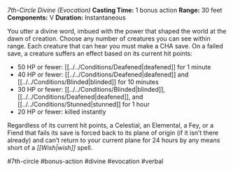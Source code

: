 *7th-Circle Divine (Evocation)*
**Casting Time:** 1 bonus action
**Range:** 30 feet
**Components:** V
**Duration:** Instantaneous

You utter a divine word, imbued with the power that shaped the world at the dawn of creation. Choose any number of creatures you can see within range. Each creature that can hear you must make a CHA save. On a failed save, a creature suffers an effect based on its current hit points:
* 50 HP or fewer: [[../../Conditions/Deafened|deafened]] for 1 minute
* 40 HP or fewer: [[../../Conditions/Deafened|deafened]] and [[../../Conditions/Blinded|blinded]] for 10 minutes
* 30 HP or fewer: [[../../Conditions/Blinded|blinded]], [[../../Conditions/Deafened|deafened]], and [[../../Conditions/Stunned|stunned]] for 1 hour
* 20 HP or fewer: killed instantly

Regardless of its current hit points, a Celestial, an Elemental, a Fey, or a Fiend that fails its save is forced back to its plane of origin (if it isn’t there already) and can’t return to your current plane for 24 hours by any means short of a *[[Wish|wish]]* spell.

#7th-circle #bonus-action #divine #evocation #verbal
